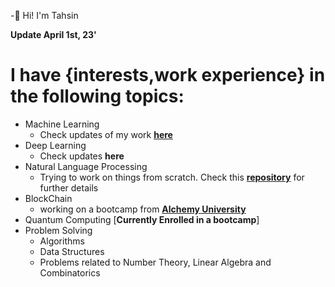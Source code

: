 -👋 Hi! I'm Tahsin  
  
**Update April 1st, 23'**  

# I have {interests,work experience} in the following topics:
+ Machine Learning
     - Check updates of my work [**here**](https://github.com/SyedT1/Machine-Learning-Notes)
+ Deep Learning
     - Check updates **here**
+ Natural Language Processing
     - Trying to work on things from scratch. Check this [**repository**](https://github.com/SyedT1/myNLPnotes) for further details
+ BlockChain
     - working on a bootcamp from [**Alchemy University**](https://university.alchemy.com/home)
+ Quantum Computing [**Currently Enrolled in a bootcamp**]
+ Problem Solving
     - Algorithms
     - Data Structures
     - Problems related to Number Theory, Linear Algebra and Combinatorics
